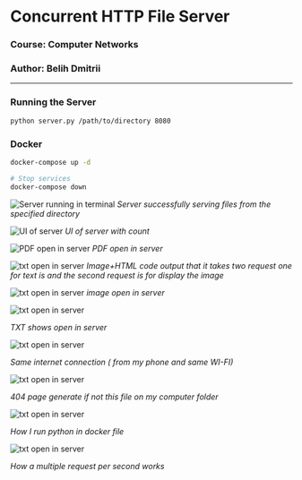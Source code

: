 # Concurrent HTTP File Server 

### Course: Computer Networks

### Author: Belih Dmitrii

---

### Running the Server

```bash
python server.py /path/to/directory 8080
```


### Docker

```bash
docker-compose up -d

# Stop services
docker-compose down
```

![Server running in terminal](img/img3.jpg)
_Server successfully serving files from the specified directory_


![UI of server ](img/newUI.jpg)
_UI of server with count_

![PDF open in server](img/PDF.jpg)
_PDF open in server_

![txt open in server](img/manreq.jpg)
_Image+HTML code output that it takes two request one for text is and the second request is for display the image_

![txt open in server](img/txt.jpg)
_image open in server_

![txt open in server](img/txtfilehtml.jpg)

_TXT shows open in server_

![txt open in server](img/sameint.jpg)

_Same internet connection ( from my phone and same WI-FI)_

![txt open in server](img/404.jpg)

_404 page generate if not this file on my computer folder_


![txt open in server](img/dockerfile.jpg)

_How I run python in docker file_


![txt open in server](img/par.jpg)

_How a multiple request per second works_
